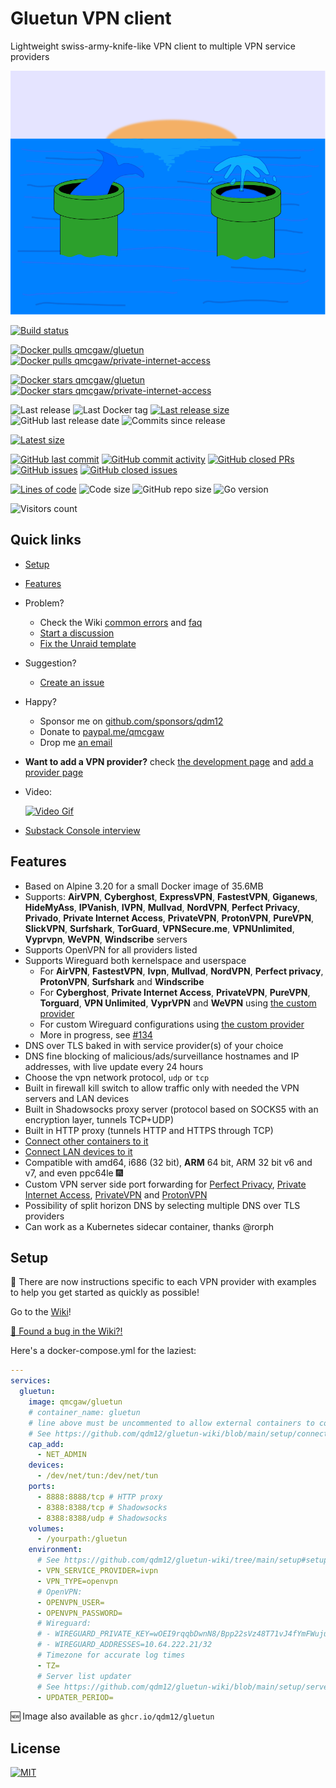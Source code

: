 # Gluetun VPN client

Lightweight swiss-army-knife-like VPN client to multiple VPN service providers

![Title image](https://raw.githubusercontent.com/qdm12/gluetun/master/title.svg)

[![Build status](https://github.com/qdm12/gluetun/actions/workflows/ci.yml/badge.svg)](https://github.com/qdm12/gluetun/actions/workflows/ci.yml)

[![Docker pulls qmcgaw/gluetun](https://img.shields.io/docker/pulls/qmcgaw/gluetun.svg)](https://hub.docker.com/r/qmcgaw/gluetun)
[![Docker pulls qmcgaw/private-internet-access](https://img.shields.io/docker/pulls/qmcgaw/private-internet-access.svg)](https://hub.docker.com/r/qmcgaw/gluetun)

[![Docker stars qmcgaw/gluetun](https://img.shields.io/docker/stars/qmcgaw/gluetun.svg)](https://hub.docker.com/r/qmcgaw/gluetun)
[![Docker stars qmcgaw/private-internet-access](https://img.shields.io/docker/stars/qmcgaw/private-internet-access.svg)](https://hub.docker.com/r/qmcgaw/gluetun)

![Last release](https://img.shields.io/github/release/qdm12/gluetun?label=Last%20release)
![Last Docker tag](https://img.shields.io/docker/v/qmcgaw/gluetun?sort=semver&label=Last%20Docker%20tag)
[![Last release size](https://img.shields.io/docker/image-size/qmcgaw/gluetun?sort=semver&label=Last%20released%20image)](https://hub.docker.com/r/qmcgaw/gluetun/tags?page=1&ordering=last_updated)
![GitHub last release date](https://img.shields.io/github/release-date/qdm12/gluetun?label=Last%20release%20date)
![Commits since release](https://img.shields.io/github/commits-since/qdm12/gluetun/latest?sort=semver)

[![Latest size](https://img.shields.io/docker/image-size/qmcgaw/gluetun/latest?label=Latest%20image)](https://hub.docker.com/r/qmcgaw/gluetun/tags)

[![GitHub last commit](https://img.shields.io/github/last-commit/qdm12/gluetun.svg)](https://github.com/qdm12/gluetun/commits/master)
[![GitHub commit activity](https://img.shields.io/github/commit-activity/y/qdm12/gluetun.svg)](https://github.com/qdm12/gluetun/graphs/contributors)
[![GitHub closed PRs](https://img.shields.io/github/issues-pr-closed/qdm12/gluetun.svg)](https://github.com/qdm12/gluetun/pulls?q=is%3Apr+is%3Aclosed)
[![GitHub issues](https://img.shields.io/github/issues/qdm12/gluetun.svg)](https://github.com/qdm12/gluetun/issues)
[![GitHub closed issues](https://img.shields.io/github/issues-closed/qdm12/gluetun.svg)](https://github.com/qdm12/gluetun/issues?q=is%3Aissue+is%3Aclosed)

[![Lines of code](https://img.shields.io/tokei/lines/github/qdm12/gluetun)](https://github.com/qdm12/gluetun)
![Code size](https://img.shields.io/github/languages/code-size/qdm12/gluetun)
![GitHub repo size](https://img.shields.io/github/repo-size/qdm12/gluetun)
![Go version](https://img.shields.io/github/go-mod/go-version/qdm12/gluetun)

![Visitors count](https://visitor-badge.laobi.icu/badge?page_id=gluetun.readme)

## Quick links

- [Setup](#setup)
- [Features](#features)
- Problem?
  - Check the Wiki [common errors](https://github.com/qdm12/gluetun-wiki/tree/main/errors) and [faq](https://github.com/qdm12/gluetun-wiki/tree/main/faq)
  - [Start a discussion](https://github.com/qdm12/gluetun/discussions)
  - [Fix the Unraid template](https://github.com/qdm12/gluetun/discussions/550)
- Suggestion?
  - [Create an issue](https://github.com/qdm12/gluetun/issues)
- Happy?
  - Sponsor me on [github.com/sponsors/qdm12](https://github.com/sponsors/qdm12)
  - Donate to [paypal.me/qmcgaw](https://www.paypal.me/qmcgaw)
  - Drop me [an email](mailto:quentin.mcgaw@gmail.com)
- **Want to add a VPN provider?** check [the development page](https://github.com/qdm12/gluetun-wiki/blob/main/contributing/development.md) and [add a provider page](https://github.com/qdm12/gluetun-wiki/blob/main/contributing/add-a-provider.md)
- Video:

  [![Video Gif](https://i.imgur.com/CetWunc.gif)](https://youtu.be/0F6I03LQcI4)

- [Substack Console interview](https://console.substack.com/p/console-72)

## Features

- Based on Alpine 3.20 for a small Docker image of 35.6MB
- Supports: **AirVPN**, **Cyberghost**, **ExpressVPN**, **FastestVPN**, **Giganews**, **HideMyAss**, **IPVanish**, **IVPN**, **Mullvad**, **NordVPN**, **Perfect Privacy**, **Privado**, **Private Internet Access**, **PrivateVPN**, **ProtonVPN**, **PureVPN**,  **SlickVPN**, **Surfshark**, **TorGuard**, **VPNSecure.me**, **VPNUnlimited**, **Vyprvpn**, **WeVPN**, **Windscribe** servers
- Supports OpenVPN for all providers listed
- Supports Wireguard both kernelspace and userspace
  - For **AirVPN**, **FastestVPN**, **Ivpn**, **Mullvad**, **NordVPN**, **Perfect privacy**, **ProtonVPN**, **Surfshark** and **Windscribe**
  - For **Cyberghost**, **Private Internet Access**, **PrivateVPN**, **PureVPN**, **Torguard**, **VPN Unlimited**, **VyprVPN** and **WeVPN** using [the custom provider](https://github.com/qdm12/gluetun-wiki/blob/main/setup/providers/custom.md)
  - For custom Wireguard configurations using [the custom provider](https://github.com/qdm12/gluetun-wiki/blob/main/setup/providers/custom.md)
  - More in progress, see [#134](https://github.com/qdm12/gluetun/issues/134)
- DNS over TLS baked in with service provider(s) of your choice
- DNS fine blocking of malicious/ads/surveillance hostnames and IP addresses, with live update every 24 hours
- Choose the vpn network protocol, `udp` or `tcp`
- Built in firewall kill switch to allow traffic only with needed the VPN servers and LAN devices
- Built in Shadowsocks proxy server (protocol based on SOCKS5 with an encryption layer, tunnels TCP+UDP)
- Built in HTTP proxy (tunnels HTTP and HTTPS through TCP)
- [Connect other containers to it](https://github.com/qdm12/gluetun-wiki/blob/main/setup/connect-a-container-to-gluetun.md)
- [Connect LAN devices to it](https://github.com/qdm12/gluetun-wiki/blob/main/setup/connect-a-lan-device-to-gluetun.md)
- Compatible with amd64, i686 (32 bit), **ARM** 64 bit, ARM 32 bit v6 and v7, and even ppc64le 🎆
- Custom VPN server side port forwarding for [Perfect Privacy](https://github.com/qdm12/gluetun-wiki/blob/main/setup/providers/perfect-privacy.md#vpn-server-port-forwarding), [Private Internet Access](https://github.com/qdm12/gluetun-wiki/blob/main/setup/providers/private-internet-access.md#vpn-server-port-forwarding), [PrivateVPN](https://github.com/qdm12/gluetun-wiki/blob/main/setup/providers/privatevpn.md#vpn-server-port-forwarding) and [ProtonVPN](https://github.com/qdm12/gluetun-wiki/blob/main/setup/providers/protonvpn.md#vpn-server-port-forwarding)
- Possibility of split horizon DNS by selecting multiple DNS over TLS providers
- Can work as a Kubernetes sidecar container, thanks @rorph

## Setup

🎉 There are now instructions specific to each VPN provider with examples to help you get started as quickly as possible!

Go to the [Wiki](https://github.com/qdm12/gluetun-wiki)!

[🐛 Found a bug in the Wiki?!](https://github.com/qdm12/gluetun-wiki/issues/new/choose)

Here's a docker-compose.yml for the laziest:

```yml
---
services:
  gluetun:
    image: qmcgaw/gluetun
    # container_name: gluetun
    # line above must be uncommented to allow external containers to connect.
    # See https://github.com/qdm12/gluetun-wiki/blob/main/setup/connect-a-container-to-gluetun.md#external-container-to-gluetun
    cap_add:
      - NET_ADMIN
    devices:
      - /dev/net/tun:/dev/net/tun
    ports:
      - 8888:8888/tcp # HTTP proxy
      - 8388:8388/tcp # Shadowsocks
      - 8388:8388/udp # Shadowsocks
    volumes:
      - /yourpath:/gluetun
    environment:
      # See https://github.com/qdm12/gluetun-wiki/tree/main/setup#setup
      - VPN_SERVICE_PROVIDER=ivpn
      - VPN_TYPE=openvpn
      # OpenVPN:
      - OPENVPN_USER=
      - OPENVPN_PASSWORD=
      # Wireguard:
      # - WIREGUARD_PRIVATE_KEY=wOEI9rqqbDwnN8/Bpp22sVz48T71vJ4fYmFWujulwUU=
      # - WIREGUARD_ADDRESSES=10.64.222.21/32
      # Timezone for accurate log times
      - TZ=
      # Server list updater
      # See https://github.com/qdm12/gluetun-wiki/blob/main/setup/servers.md#update-the-vpn-servers-list
      - UPDATER_PERIOD=
```

🆕 Image also available as `ghcr.io/qdm12/gluetun`

## License

[![MIT](https://img.shields.io/github/license/qdm12/gluetun)](https://github.com/qdm12/gluetun/blob/master/LICENSE)
